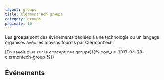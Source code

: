 ```yaml
---
layout: groups
title: Clermont'ech groups
category: groups
paginate: 10
---
```


Les **groups** sont des évènements dédiées à une technologie ou un langage
organisés avec les moyens fournis par Clermont'ech.

[En savoir plus sur le concept des groups]({% post_url 2017-04-28-clermontech-group %})

## &Eacute;vénements
